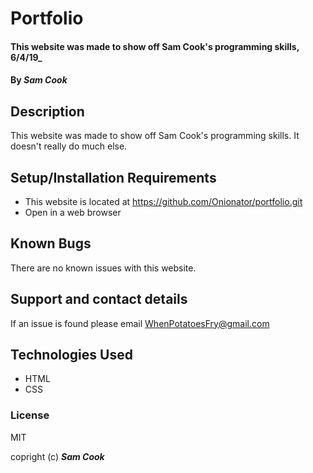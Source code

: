 # Portfolio

#### This website was made to show off Sam Cook's programming skills, 6/4/19_

#### By _**Sam Cook**_

## Description

This website was made to show off Sam Cook's programming skills. It doesn't really do much else.

## Setup/Installation Requirements

* This website is located at https://github.com/Onionator/portfolio.git
* Open in a web browser

## Known Bugs

There are no known issues with this website.

## Support and contact details

If an issue is found please email WhenPotatoesFry@gmail.com

## Technologies Used

* HTML
* CSS

### License

MIT

copright (c) **_Sam Cook_**
